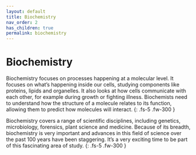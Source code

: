 ```yaml
---
layout: default
title: Biochemistry
nav_order: 2
has_children: true
permalink: biochemistry
---
```


# Biochemistry

Biochemistry focuses on processes happening at a molecular level. It focuses on what’s happening inside our cells, studying components like proteins, lipids and organelles. It also looks at how cells communicate with each other, for example during growth or fighting illness. Biochemists need to understand how the structure of a molecule relates to its function, allowing them to predict how molecules will interact.
{: .fs-5 .fw-300 }

Biochemistry covers a range of scientific disciplines, including genetics, microbiology, forensics, plant science and medicine. Because of its breadth, biochemistry is very important and advances in this field of science over the past 100 years have been staggering. It’s a very exciting time to be part of this fascinating area of study.
{: .fs-5 .fw-300 }

